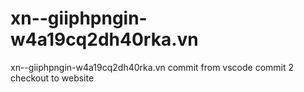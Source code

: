 # xn--giiphpngin-w4a19cq2dh40rka.vn
xn--giiphpngin-w4a19cq2dh40rka.vn
commit from vscode
commit 2 checkout to website 